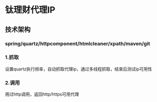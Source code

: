 钛理财代理IP
===================================

技术架构
-----------------------------------
### spring/quartz/httpcomponent/htmlcleaner/xpath/maven/git

### 1.抓取
设置quartz执行频率，自动抓取代理ip，通过多线程抓取，结束后测试ip可用性

### 2.调用
用过http调用，返回http/https可用代理